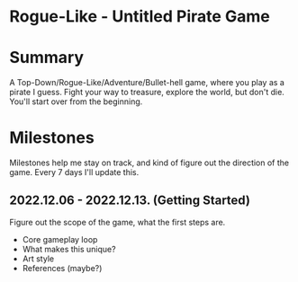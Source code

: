 # Rogue-Like - Untitled Pirate Game

# Summary
A Top-Down/Rogue-Like/Adventure/Bullet-hell game, where you play as a pirate I guess. 
Fight your way to treasure, explore the world, but don't die. 
You'll start over from the beginning.
# Milestones
Milestones help me stay on track, and kind of figure out the direction of the game. Every 7 days I'll update this.


## 2022.12.06 - 2022.12.13. (Getting Started)
Figure out the scope of the game, what the first steps are.
- Core gameplay loop
- What makes this unique?
- Art style
- References (maybe?)
